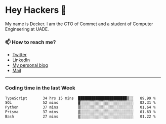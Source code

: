 # Hey Hackers 👋

My name is Decker. I am the CTO of Commet and a student of Computer Engineering at UADE.

### 📫 How to reach me?
- [Twitter](https://x.com/0xDecker) 
- [LinkedIn](https://www.linkedin.com/in/decker-urbano/) 
- [My personal blog](http://decker.sh) 
- [Mail](mailto:me@decker.sh)

---

### Coding time in the last Week

<!--START_SECTION:waka-->

```txt
TypeScript       34 hrs 15 mins  ██████████████████████▒░░   89.99 %
SQL              52 mins         ▓░░░░░░░░░░░░░░░░░░░░░░░░   02.31 %
Python           37 mins         ▒░░░░░░░░░░░░░░░░░░░░░░░░   01.64 %
Prisma           37 mins         ▒░░░░░░░░░░░░░░░░░░░░░░░░   01.63 %
Bash             27 mins         ▒░░░░░░░░░░░░░░░░░░░░░░░░   01.22 %
```

<!--END_SECTION:waka-->
